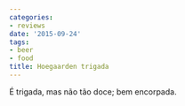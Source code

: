 ```yaml
---
categories:
- reviews
date: '2015-09-24'
tags:
- beer
- food
title: Hoegaarden trigada
---
```


É trigada, mas não tão doce; bem encorpada.